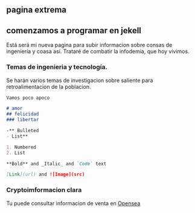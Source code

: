 ## pagina extrema

## comenzamos a programar en jekell

Está será mi nueva pagina para subir informacion sobre consas de ingeniería y coasa así. 
Trataré de combatir la infodemia, que hoy vivimos.
### Temas de ingenieria y tecnología.

Se harán varios temas de investigacion sobre saliente para retroalimentacion de la poblacion. 
```markdown
Vamos poco apoco 

# amor
## felicidad 
### libertar

-** Bulleted
- List**

1. Numbered
2. List

**Bold** and _Italic_ and `Code` text

[Link](url) and ![Image](src)
```



### Cryptoimformacion clara

Tu puede consultar informacion de venta en [Opensea ](https://opensea.io/)

